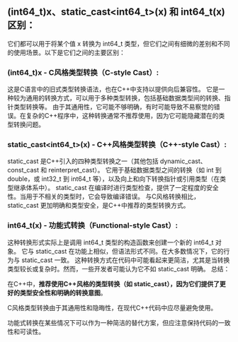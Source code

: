 ## (int64_t)x、static_cast<int64_t>(x) 和 int64_t(x) 区别：
它们都可以用于将某个值 x 转换为 int64_t 类型，但它们之间有细微的差别和不同的使用场景。以下是它们之间的主要区别：

### (int64_t)x - C风格类型转换（C-style Cast）:

这是C语言中的旧式类型转换语法，也在C++中支持以提供向后兼容性。
它是一种较为通用的转换方式，可以用于多种类型转换，包括基础数据类型间的转换、指针类型转换等。
由于其通用性，它可能不够明确，有时可能导致不易察觉的错误。在复杂的C++程序中，这种转换通常不推荐使用，因为它可能隐藏潜在的类型转换问题。

### static_cast<int64_t>(x) - C++风格类型转换（C++-style Cast）:

static_cast 是C++引入的四种类型转换之一（其他包括 dynamic_cast、const_cast 和 reinterpret_cast）。
它用于基础数据类型之间的转换（如 int 到 double，或 int32_t 到 int64_t 等），以及向上和向下转换指针或引用类型（在类型继承体系中）。
static_cast 在编译时进行类型检查，提供了一定程度的安全性。当用于不相关的类型时，它会导致编译错误。
与C风格转换相比，static_cast 更加明确和类型安全，是C++中推荐的类型转换方式。

### int64_t(x) - 功能式转换（Functional-style Cast）:

这种转换形式实际上是调用 int64_t 类型的构造函数来创建一个新的 int64_t 对象。
它与 static_cast 在功能上相似，但语法形式不同。在大多数情况下，它的行为与 static_cast 一致。
这种转换方式在代码中可能看起来更简洁，尤其是当转换类型较长或复杂时。然而，一些开发者可能认为它不如 static_cast 明确。
总结：

在C++中，**推荐使用C++风格的类型转换（如 static_cast），因为它们提供了更好的类型安全性和明确的转换意图**。

C风格类型转换由于其通用性和隐晦性，在现代C++代码中应尽量避免使用。

功能式转换在某些情况下可以作为一种简洁的替代方案，但应注意保持代码的一致性和可读性。
